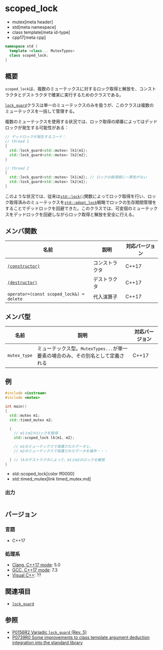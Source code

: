 # scoped_lock
* mutex[meta header]
* std[meta namespace]
* class template[meta id-type]
* cpp17[meta cpp]

```cpp
namespace std {
  template <class... MutexTypes>
  class scoped_lock;
}
```

## 概要
`scoped_lock`は、複数のミューテックスに対するロック取得と解放を、コンストラクタとデストラクタで確実に実行するためのクラスである。

[`lock_guard`](lock_guard.md)クラスは単一のミューテックスのみを扱うが、このクラスは複数のミューテックスを一括して管理する。

複数のミューテックスを使用する状況では、ロック取得の順番によってはデッドロックが発生する可能性がある：

```cpp
// デッドロックが発生するコード：
// thread 1
{
  std::lock_guard<std::mutex> lk1{m1};
  std::lock_guard<std::mutex> lk2{m2};
}

// thread 2
{
  std::lock_guard<std::mutex> lk1{m2}; // ロックの取得順に一貫性がない
  std::lock_guard<std::mutex> lk2{m1};
}
```

このような状況では、従来は[`std::lock()`](lock.md)関数によってロック取得を行い、ロック取得済みのミューテックスを[`std::adopt_lock`](adopt_lock.md)戦略でロックの生存期間管理をすることでデッドロックを回避できた。このクラスでは、可変個のミューテックスをデッドロックを回避しながらロック取得と解放を安全に行える。


## メンバ関数

| 名前 | 説明 | 対応バージョン |
|-----------------------------------------------|----------------|-------|
| [`(constructor)`](scoped_lock/op_constructor.md) | コンストラクタ | C++17 |
| [`(destructor)`](scoped_lock/op_destructor.md)   | デストラクタ   | C++17 |
| `operator=(const scoped_lock&) = delete`         | 代入演算子     | C++17 |


## メンバ型

| 名前 | 説明 | 対応バージョン |
|--------------|-------------------------|-------|
| `mutex_type` | ミューテックス型。`MutexTypes...`が単一要素の場合のみ、その別名として定義される | C++17 |


## 例
```cpp example
#include <iostream>
#include <mutex>

int main()
{
  std::mutex m1;
  std::timed_mutex m2;

  {
    // m1とm2のロックを取得
    std::scoped_lock lk{m1, m2};

    // m1のミューテックスで保護されたデータと、
    // m2のミューテックスで保護されたデータを操作・・・

  } // lkのデストラクタによって、m1とm2のロックを解放
}
```
* std::scoped_lock[color ff0000]
* std::timed_mutex[link timed_mutex.md]

### 出力
```
```

## バージョン
### 言語
- C++17

### 処理系
- [Clang, C++17 mode](/implementation.md#clang): 5.0
- [GCC, C++17 mode](/implementation.md#gcc): 7.3
- [Visual C++](/implementation.md#visual_cpp): ??

## 関連項目

- [`lock_guard`](/reference/mutex/lock_guard.md)

## 参照
- [P0156R2 Variadic `lock_guard` (Rev. 5)](http://www.open-std.org/jtc1/sc22/wg21/docs/papers/2017/p0156r2.html)
- [P0739R0 Some improvements to class template argument deduction integration into the standard library](http://www.open-std.org/jtc1/sc22/wg21/docs/papers/2017/p0739r0.html)
